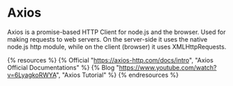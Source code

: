 # Axios

Axios is a promise-based HTTP Client for node.js and the browser. Used for making requests to web servers. On the server-side it uses the native node.js http module, while on the client (browser) it uses XMLHttpRequests.

{% resources %}
  {% Official "https://axios-http.com/docs/intro", "Axios Official Documentations" %}
  {% Blog "https://www.youtube.com/watch?v=6LyagkoRWYA", "Axios Tutorial" %}
{% endresources %}
